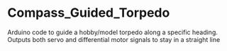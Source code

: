 # Compass_Guided_Torpedo
Arduino code to guide a hobby/model torpedo along a specific heading.  Outputs both servo and differential motor signals to stay in a straight line
